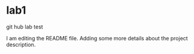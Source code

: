 # lab1
git hub lab test

I am editing the README file. Adding some more details about the project
description.
